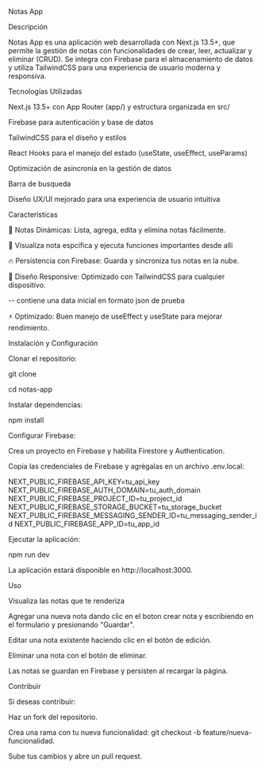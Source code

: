 Notas App

Descripción

Notas App es una aplicación web desarrollada con Next.js 13.5+, que permite la gestión de notas con funcionalidades de crear, leer, actualizar y eliminar (CRUD). Se integra con Firebase para el almacenamiento de datos y utiliza TailwindCSS para una experiencia de usuario moderna y responsiva.

Tecnologías Utilizadas

Next.js 13.5+ con App Router (app/) y estructura organizada en src/

Firebase para autenticación y base de datos

TailwindCSS para el diseño y estilos

React Hooks para el manejo del estado (useState, useEffect, useParams)

Optimización de asincronía en la gestión de datos

Barra de busqueda

Diseño UX/UI mejorado para una experiencia de usuario intuitiva

Características

📌 Notas Dinámicas: Lista, agrega, edita y elimina notas fácilmente.

🚀 Visualiza nota espcifica y ejecuta funciones importantes desde alli

🔥 Persistencia con Firebase: Guarda y sincroniza tus notas en la nube.

🎨 Diseño Responsive: Optimizado con TailwindCSS para cualquier dispositivo.

-- contiene una data inicial en formato json de prueba

⚡ Optimizado: Buen manejo de useEffect y useState para mejorar rendimiento.

Instalación y Configuración

Clonar el repositorio:

git clone 

cd notas-app

Instalar dependencias:

npm install

Configurar Firebase:

Crea un proyecto en Firebase y habilita Firestore y Authentication.

Copia las credenciales de Firebase y agrégalas en un archivo .env.local:

NEXT_PUBLIC_FIREBASE_API_KEY=tu_api_key
NEXT_PUBLIC_FIREBASE_AUTH_DOMAIN=tu_auth_domain
NEXT_PUBLIC_FIREBASE_PROJECT_ID=tu_project_id
NEXT_PUBLIC_FIREBASE_STORAGE_BUCKET=tu_storage_bucket
NEXT_PUBLIC_FIREBASE_MESSAGING_SENDER_ID=tu_messaging_sender_id
NEXT_PUBLIC_FIREBASE_APP_ID=tu_app_id

Ejecutar la aplicación:

npm run dev

La aplicación estará disponible en http://localhost:3000.

Uso

Visualiza las notas que te renderiza

Agregar una nueva nota dando clic en el boton crear nota y escribiendo en el formulario y presionando "Guardar".

Editar una nota existente haciendo clic en el botón de edición.

Eliminar una nota con el botón de eliminar.

Las notas se guardan en Firebase y persisten al recargar la página.

Contribuir

Si deseas contribuir:

Haz un fork del repositorio.

Crea una rama con tu nueva funcionalidad: git checkout -b feature/nueva-funcionalidad.

Sube tus cambios y abre un pull request.




